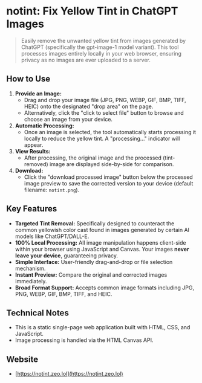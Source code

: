 # notint: Fix Yellow Tint in ChatGPT Images

> Easily remove the unwanted yellow tint from images generated by ChatGPT (specifically the gpt-image-1 model variant). This tool processes images entirely locally in your web browser, ensuring privacy as no images are ever uploaded to a server.

## How to Use

1.  **Provide an Image:**
    - Drag and drop your image file (JPG, PNG, WEBP, GIF, BMP, TIFF, HEIC) onto the designated "drop area" on the page.
    - Alternatively, click the "click to select file" button to browse and choose an image from your device.
2.  **Automatic Processing:**
    - Once an image is selected, the tool automatically starts processing it locally to reduce the yellow tint. A "processing..." indicator will appear.
3.  **View Results:**
    - After processing, the original image and the processed (tint-removed) image are displayed side-by-side for comparison.
4.  **Download:**
    - Click the "download processed image" button below the processed image preview to save the corrected version to your device (default filename: `notint.png`).

## Key Features

- **Targeted Tint Removal:** Specifically designed to counteract the common yellowish color cast found in images generated by certain AI models like ChatGPT/DALL-E.
- **100% Local Processing:** All image manipulation happens client-side within your browser using JavaScript and Canvas. Your images **never leave your device**, guaranteeing privacy.
- **Simple Interface:** User-friendly drag-and-drop or file selection mechanism.
- **Instant Preview:** Compare the original and corrected images immediately.
- **Broad Format Support:** Accepts common image formats including JPG, PNG, WEBP, GIF, BMP, TIFF, and HEIC.

## Technical Notes

- This is a static single-page web application built with HTML, CSS, and JavaScript.
- Image processing is handled via the HTML Canvas API.

## Website

- [https://notint.zeo.lol](https://notint.zeo.lol)
